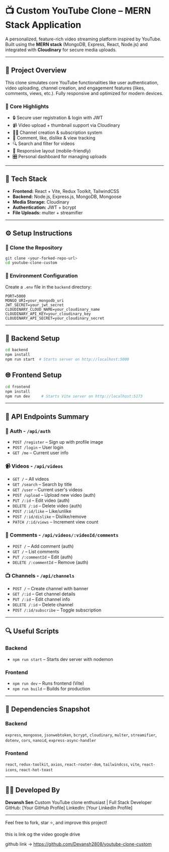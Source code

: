 # 📺 Custom YouTube Clone – MERN Stack Application

A personalized, feature-rich video streaming platform inspired by YouTube. Built using the **MERN stack** (MongoDB, Express, React, Node.js) and integrated with **Cloudinary** for secure media uploads.

---

## 🚀 Project Overview

This clone simulates core YouTube functionalities like user authentication, video uploading, channel creation, and engagement features (likes, comments, views, etc.). Fully responsive and optimized for modern devices.

### 🎯 Core Highlights

* 🔒 Secure user registration & login with JWT
* 📹 Video upload + thumbnail support via Cloudinary
* 🧑‍💼 Channel creation & subscription system
* 💬 Comment, like, dislike & view tracking
* 🔍 Search and filter for videos
* 📱 Responsive layout (mobile-friendly)
* 🎛 Personal dashboard for managing uploads

---

## 🧰 Tech Stack

* **Frontend:** React + Vite, Redux Toolkit, TailwindCSS
* **Backend:** Node.js, Express.js, MongoDB, Mongoose
* **Media Storage:** Cloudinary
* **Authentication:** JWT + bcrypt
* **File Uploads:** multer + streamifier

---

## ⚙️ Setup Instructions

### 📁 Clone the Repository

```bash
git clone <your-forked-repo-url>
cd youtube-clone-custom
```

### 📌 Environment Configuration

Create a `.env` file in the `backend` directory:

```
PORT=5000
MONGO_URI=your_mongodb_uri
JWT_SECRET=your_jwt_secret
CLOUDINARY_CLOUD_NAME=your_cloudinary_name
CLOUDINARY_API_KEY=your_cloudinary_key
CLOUDINARY_API_SECRET=your_cloudinary_secret
```

---

## 🔧 Backend Setup

```bash
cd backend
npm install
npm run start  # Starts server on http://localhost:5000
```

## 🌐 Frontend Setup

```bash
cd frontend
npm install
npm run dev     # Starts Vite server on http://localhost:5173
```

---

## 🧪 API Endpoints Summary

### 🔐 Auth - `/api/auth`

* `POST /register` – Sign up with profile image
* `POST /login` – User login
* `GET /me` – Current user info

### 📹 Videos - `/api/videos`

* `GET /` – All videos
* `GET /search` – Search by title
* `GET /user` – Current user's videos
* `POST /upload` – Upload new video (auth)
* `PUT /:id` – Edit video (auth)
* `DELETE /:id` – Delete video (auth)
* `POST /:id/like` – Like/unlike
* `POST /:id/dislike` – Dislike/remove
* `PATCH /:id/views` – Increment view count

### 💬 Comments - `/api/videos/:videoId/comments`

* `POST /` – Add comment (auth)
* `GET /` – List comments
* `PUT /:commentId` – Edit (auth)
* `DELETE /:commentId` – Remove (auth)

### 📺 Channels - `/api/channels`

* `POST /` – Create channel with banner
* `GET /:id` – Get channel details
* `PUT /:id` – Edit channel info
* `DELETE /:id` – Delete channel
* `POST /:id/subscribe` – Toggle subscription

---

## 🔍 Useful Scripts

### Backend

* `npm run start` – Starts dev server with nodemon

### Frontend

* `npm run dev` – Runs frontend (Vite)
* `npm run build` – Builds for production

---

## 🧱 Dependencies Snapshot

### Backend

`express`, `mongoose`, `jsonwebtoken`, `bcrypt`, `cloudinary`, `multer`, `streamifier`, `dotenv`, `cors`, `nanoid`, `express-async-handler`

### Frontend

`react`, `redux-toolkit`, `axios`, `react-router-dom`, `tailwindcss`, `vite`, `react-icons`, `react-hot-toast`

---

## 👨‍💻 Developed By

**Devansh Sen**
Custom YouTube clone enthusiast | Full Stack Developer
GitHub: \[Your GitHub Profile]
LinkedIn: \[Your LinkedIn Profile]

---

Feel free to fork, star ⭐, and improve this project!



this is link og the video google drive<!-- https://drive.google.com/file/d/1646gxyea058IOCppIyxLePK6qtlmDXYJ/view?usp=sharing -->

github link -> https://github.com/Devansh2808/youtube-clone-custom
